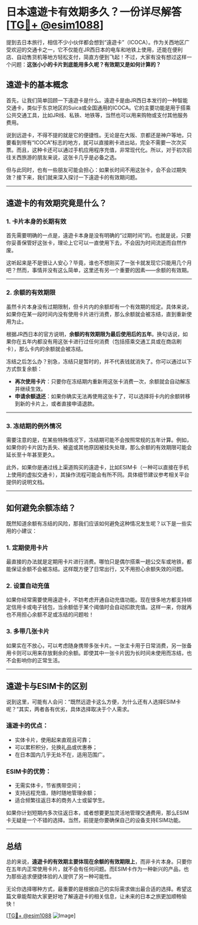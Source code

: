 # 日本遠遊卡有效期多久？一份详尽解答[[TG💪+ @esim1088](https://t.me/s/esim1088)]

提到去日本旅行，相信不少小伙伴都会想到“遠遊卡”（ICOCA）。作为关西地区广受欢迎的交通卡之一，它不仅能在JR西日本的电车和地铁上使用，还能在便利店、自动售货机等地方轻松支付，简直方便到飞起！不过，大家有没有想过这样一个问题：**这张小小的卡片到底能用多久呢？有效期又是如何计算的？**

## 遠遊卡的基本概念

首先，让我们简单回顾一下遠遊卡是什么。遠遊卡是由JR西日本发行的一种智能交通卡，类似于东京地区的Suica或全国通用的ICOCA。它的主要功能是用于搭乘公共交通工具，比如JR线、私铁、地铁等，当然也可以用来购物或支付其他服务费用。

说到远遊卡，不得不提的就是它的便捷性。无论是在大阪、京都还是神户等地，只要看到带有“ICOCA”标志的地方，就可以直接刷卡进出站，完全不需要一次次买票。而且，这种卡还可以通过手机应用程序充值，非常现代化。所以，对于初次前往关西旅游的朋友来说，这张卡几乎是必备之选。

但与此同时，也有一些朋友可能会担心：如果长时间不用这张卡，会不会过期失效？接下来，我们就来深入探讨一下遠遊卡的有效期问题。

---

## 遠遊卡的有效期究竟是什么？

### 1. **卡片本身的长期有效**
首先需要明确的一点是，遠遊卡本身是没有明确的“过期时间”的。也就是说，只要你妥善保管好这张卡，理论上它可以一直使用下去，不会因为时间流逝而自然作废。

这听起来是不是很让人安心？毕竟，谁也不想刚买了一张卡就发现它只能用几个月吧？然而，事情并没有这么简单，这里还有另一个重要的因素——余额的有效期。

---

### 2. **余额的有效期限**
虽然卡片本身没有过期限制，但卡片内的余额却有一个有效期的规定。具体来说，如果你在某一段时间内没有使用卡片进行消费，那么余额就会被冻结，直到重新使用为止。

根据JR西日本的官方说明，**余额的有效期限为最后使用后的五年**。换句话说，如果你在五年内都没有用这张卡进行过任何消费（包括搭乘交通工具或在商店刷卡），那么卡内的余额就会被冻结。

冻结之后怎么办？别急，冻结只是暂时的，并不代表钱就消失了。你可以通过以下方式恢复余额：

- **再次使用卡片**：只要你在冻结期内重新用这张卡消费一次，余额就会自动解冻并继续生效。
- **申请余额退还**：如果你确实无法再使用这张卡了，可以选择将卡内的余额转移到新的卡片上，或者直接申请退款。

---

### 3. **冻结期的例外情况**
需要注意的是，在某些特殊情况下，冻结期可能不会按照常规的五年计算。例如，如果你的卡片因为丢失、被盗或其他原因被挂失处理，那么余额的有效期限可能会延长至十年甚至更久。

此外，如果你是通过线上渠道购买的遠遊卡，比如ESIM卡（一种可以直接在手机上使用的虚拟交通卡），其操作流程可能会有所不同。具体细节建议参考相关平台提供的说明文档。

---

## 如何避免余额冻结？

既然知道余额有冻结的风险，那我们应该如何避免这种情况发生呢？以下是一些实用的小建议：

### 1. **定期使用卡片**
最直接的办法就是定期用卡片进行消费。哪怕只是偶尔搭乘一趟公交车或地铁，都能保证余额不会被冻结。这样既方便了日常出行，又不用担心余额失效的问题。

### 2. **设置自动充值**
如果你经常需要使用遠遊卡，不妨考虑开通自动充值功能。现在很多地方都支持绑定信用卡或电子钱包，当余额低于某个阈值时会自动扣款充值。这样一来，你就再也不用担心余额不足或冻结的问题啦！

### 3. **多带几张卡片**
如果实在不放心，可以考虑随身携带多张卡片。一张主卡用于日常消费，另一张备用卡则可以用来存放剩余的余额。即使其中一张卡片因为长时间未使用而冻结，也不会影响你的正常生活。

---

## 遠遊卡与ESIM卡的区别

说到这里，可能有人会问：“既然远遊卡这么方便，为什么还有人选择ESIM卡呢？”其实，两者各有优劣，具体选择取决于个人需求。

### 遠遊卡的优点：
- 实体卡片，使用起来直观且可靠；
- 可以累积积分，兑换礼品或优惠券；
- 在日本国内几乎无处不在，适用范围广。

### ESIM卡的优势：
- 无需实体卡，节省携带空间；
- 支持远程充值，随时随地管理余额；
- 适合频繁往返日本的商务人士或留学生。

如果你计划短期内多次往返日本，或者想要更加灵活地管理交通费用，那么ESIM卡无疑是一个不错的选择。当然，前提是你要确保自己的设备支持ESIM功能。

---

## 总结

总的来说，**遠遊卡的有效期主要体现在余额的有效期限上**，而非卡片本身。只要你在五年内正常使用卡片，就不会有任何问题。而ESIM卡作为一种新兴的产品，也为那些追求便捷体验的人提供了另一种可能性。

无论你选择哪种方式，最重要的是根据自己的实际需求做出最合适的选择。希望这篇文章能帮助大家更好地了解遠遊卡的相关信息，让未来的日本之旅更加顺畅愉快！

[[TG💪+ @esim1088](https://t.me/s/esim1088) ![Image](https://i.postimg.cc/4NQfJmqS/Snipaste-2025-05-13-00-14-12.png)]